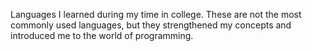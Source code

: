Languages I learned during my time in college. These are not the most commonly used languages, but they strengthened my concepts and introduced me to the world of programming.
